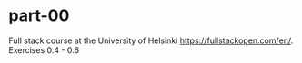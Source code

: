 # part-00
Full stack course at the University of Helsinki https://fullstackopen.com/en/. 
Exercises 0.4 - 0.6
